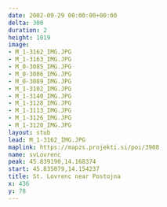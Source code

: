 ```yaml
---
date: 2002-09-29 00:00:00+00:00
delta: 300
duration: 2
height: 1019
image:
- M_1-3162_IMG.JPG
- M_1-3163_IMG.JPG
- M_0-3085_IMG.JPG
- M_0-3086_IMG.JPG
- M_0-3089_IMG.JPG
- M_1-3102_IMG.JPG
- M_1-3140_IMG.JPG
- M_1-3128_IMG.JPG
- M_1-3113_IMG.JPG
- M_1-3126_IMG.JPG
- M_1-3120_IMG.JPG
layout: stub
lead: M_1-3162_IMG.JPG
maplink: https://mapzs.projekti.si/poi/3908
name: svLovrenc
peak: 45.839190,14.168374
start: 45.835079,14.154237
title: St. Lovrenc near Postojna
x: 436
y: 78
---
```


